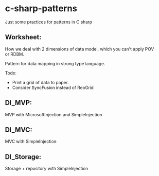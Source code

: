 # c-sharp-patterns
Just some practices for patterns in C sharp

## Worksheet:

How we deal with 2 dimensions of data model, which you can't apply POV or RDBM.

Pattern for data mapping in strong type language.

Todo:

- Print a grid of data to paper.
- Consider SyncFusion instead of ReoGrid

## DI_MVP:

MVP with MicrosoftInjection and SimpleInjection

## DI_MVC:

MVC with SimpleInjection
## DI_Storage:

Storage + repository with SimpleInjection
